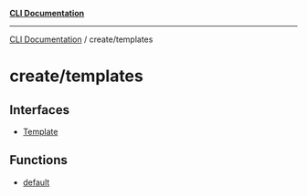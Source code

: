 [**CLI Documentation**](../../README.md)

***

[CLI Documentation](../../README.md) / create/templates

# create/templates

## Interfaces

- [Template](interfaces/Template.md)

## Functions

- [default](functions/default.md)
